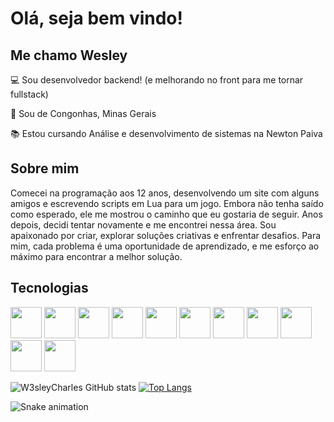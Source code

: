 # Olá, seja bem vindo!

 

##  Me chamo Wesley

 

:computer: Sou desenvolvedor backend! (e melhorando no front para me tornar fullstack)

:house_with_garden: Sou de Congonhas, Minas Gerais

:books: Estou cursando Análise e desenvolvimento de sistemas na Newton Paiva

 

## Sobre mim

Comecei na programação aos 12 anos, desenvolvendo um site com alguns amigos e escrevendo scripts em Lua para um jogo. Embora não tenha saído como esperado, ele me mostrou o caminho que eu gostaria de seguir. Anos depois, decidi tentar novamente e me encontrei nessa área. Sou apaixonado por criar, explorar soluções criativas e enfrentar desafios. Para mim, cada problema é uma oportunidade de aprendizado, e me esforço ao máximo para encontrar a melhor solução.

## Tecnologias

<p align="left">
  <img height="50" src="https://raw.githubusercontent.com/marwin1991/profile-technology-icons/refs/heads/main/icons/java.png">
  <img height="50" src="https://raw.githubusercontent.com/marwin1991/profile-technology-icons/refs/heads/main/icons/python.png">
  <img height="50" src="https://raw.githubusercontent.com/marwin1991/profile-technology-icons/refs/heads/main/icons/html.png">
  <img height="50" src="https://raw.githubusercontent.com/marwin1991/profile-technology-icons/refs/heads/main/icons/css.png"> 
  <img height="50" src="https://raw.githubusercontent.com/marwin1991/profile-technology-icons/refs/heads/main/icons/javascript.png"> 
  <img height="50" src="https://raw.githubusercontent.com/marwin1991/profile-technology-icons/refs/heads/main/icons/docker.png"> 
  <img height="50" src="https://raw.githubusercontent.com/marwin1991/profile-technology-icons/refs/heads/main/icons/spring_boot.png">
  <img height="50" src="https://raw.githubusercontent.com/marwin1991/profile-technology-icons/refs/heads/main/icons/flask.png"> 
  <img height="50" src="https://raw.githubusercontent.com/marwin1991/profile-technology-icons/refs/heads/main/icons/pytest.png">
  <img height="50" src="https://raw.githubusercontent.com/marwin1991/profile-technology-icons/refs/heads/main/icons/pandas.png">
  <img height="50" src="https://raw.githubusercontent.com/marwin1991/profile-technology-icons/refs/heads/main/icons/postgresql.png">
</p>


![W3sleyCharles GitHub stats](https://github-readme-stats.vercel.app/api?username=W3sleyCharles&show_icons=true&theme=dark) 
[![Top Langs](https://github-readme-stats.vercel.app/api/top-langs/?username=W3sleyCharles&layout=compact&theme=dark)](https://github.com/W3sleyCharles/github-readme-stats)

![Snake animation](https://github.com/W3sleycharles/W3sleycharles/blob/output/github-contribution-grid-snake.svg)
